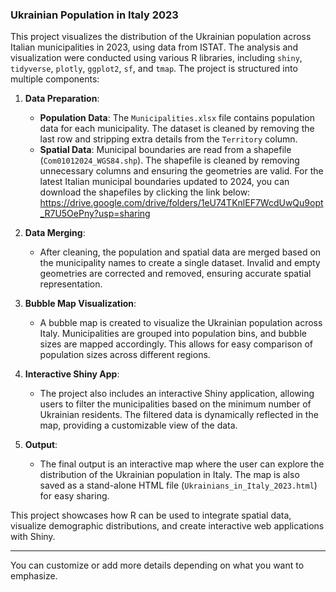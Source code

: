 ### Ukrainian Population in Italy 2023

This project visualizes the distribution of the Ukrainian population across Italian municipalities in 2023, using data from ISTAT. The analysis and visualization were conducted using various R libraries, including `shiny`, `tidyverse`, `plotly`, `ggplot2`, `sf`, and `tmap`. The project is structured into multiple components:

1. **Data Preparation**:
   - **Population Data**: The `Municipalities.xlsx` file contains population data for each municipality. The dataset is cleaned by removing the last row and stripping extra details from the `Territory` column.
   - **Spatial Data**: Municipal boundaries are read from a shapefile (`Com01012024_WGS84.shp`). The shapefile is cleaned by removing unnecessary columns and ensuring the geometries are valid. For the latest Italian municipal boundaries updated to 2024, you can download the shapefiles by clicking the link below: https://drive.google.com/drive/folders/1eU74TKnlEF7WcdUwQu9opt_R7U5OePny?usp=sharing

2. **Data Merging**:
   - After cleaning, the population and spatial data are merged based on the municipality names to create a single dataset. Invalid and empty geometries are corrected and removed, ensuring accurate spatial representation.

3. **Bubble Map Visualization**:
   - A bubble map is created to visualize the Ukrainian population across Italy. Municipalities are grouped into population bins, and bubble sizes are mapped accordingly. This allows for easy comparison of population sizes across different regions.

4. **Interactive Shiny App**:
   - The project also includes an interactive Shiny application, allowing users to filter the municipalities based on the minimum number of Ukrainian residents. The filtered data is dynamically reflected in the map, providing a customizable view of the data.

5. **Output**:
   - The final output is an interactive map where the user can explore the distribution of the Ukrainian population in Italy. The map is also saved as a stand-alone HTML file (`Ukrainians_in_Italy_2023.html`) for easy sharing.

This project showcases how R can be used to integrate spatial data, visualize demographic distributions, and create interactive web applications with Shiny.

--- 

You can customize or add more details depending on what you want to emphasize.

